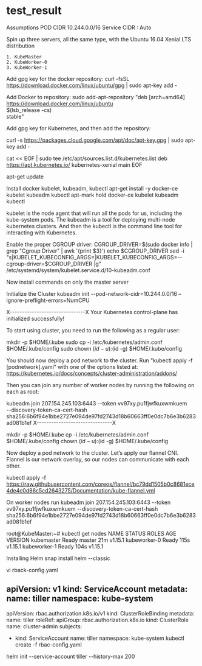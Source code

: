 # test_result

Assumptions
POD CIDR 10.244.0.0/16
Service CIDR : Auto

Spin up three servers, all the same type, with the Ubuntu 16.04 Xenial LTS distribution

    1. KubeMaster
    2. KubeWorker-0
    3. KubeWorker-1

Add  gpg key for the docker repository:
curl -fsSL https://download.docker.com/linux/ubuntu/gpg | sudo apt-key add -

Add Docker to  repository:
sudo add-apt-repository    "deb [arch=amd64] https://download.docker.com/linux/ubuntu \
 $(lsb_release -cs) \
 stable"

Add  gpg key for Kubernetes, and then add the repository:

curl -s https://packages.cloud.google.com/apt/doc/apt-key.gpg | sudo apt-key add -

cat << EOF | sudo tee /etc/apt/sources.list.d/kubernetes.list 
deb https://apt.kubernetes.io/ kubernetes-xenial main
EOF

apt-get update

Install docker kubelet, kubeadm, kubectl
apt-get install -y docker-ce kubelet kubeadm kubectl
apt-mark hold docker-ce kubelet kubeadm kubectl

kubelet is the node agent that will run all the pods for us, including the kube-system pods. The kubeadm is a tool for deploying multi-node kubernetes clusters. And then the kubectl is the command line tool for interacting with Kubernetes.


Enable the proper CGROUP driver:
CGROUP_DRIVER=$(sudo docker info | grep "Cgroup Driver" | awk '{print $3}')
echo $CGROUP_DRIVER
sed -i "s|KUBELET_KUBECONFIG_ARGS=|KUBELET_KUBECONFIG_ARGS=--cgroup-driver=$CGROUP_DRIVER |g" /etc/systemd/system/kubelet.service.d/10-kubeadm.conf


Now install commands on only the master server

Initialize the Cluster
kubeadm init --pod-network-cidr=10.244.0.0/16 –ignore-preflight-errors=NumCPU

X-------------------------------X
Your Kubernetes control-plane has initialized successfully!

To start using  cluster, you need to run the following as a regular user:

  mkdir -p $HOME/.kube
  sudo cp -i /etc/kubernetes/admin.conf $HOME/.kube/config
  sudo chown $(id -u):$(id -g) $HOME/.kube/config

You should now deploy a pod network to the cluster.
Run "kubectl apply -f [podnetwork].yaml" with one of the options listed at:
  https://kubernetes.io/docs/concepts/cluster-administration/addons/

Then you can join any number of worker nodes by running the following on each as root:

kubeadm join 207.154.245.103:6443 --token vv97xy.pu1fjwfkuxwmkuem \
    --discovery-token-ca-cert-hash sha256:6b6f94e1bbe2727e094de97fd2743d18b60663ff0e0dc7b6e3b6283ad081b1ef 
X-------------------------------X



mkdir -p $HOME/.kube
cp -i /etc/kubernetes/admin.conf $HOME/.kube/config
chown $(id -u):$(id -g) $HOME/.kube/config


Now deploy a pod network to the cluster. Let’s apply our flannel CNI. Flannel is our network overlay, so our nodes can communicate with each other.

kubectl apply -f https://raw.githubusercontent.com/coreos/flannel/bc79dd1505b0c8681ece4de4c0d86c5cd2643275/Documentation/kube-flannel.yml



On worker nodes run
kubeadm join 207.154.245.103:6443 --token vv97xy.pu1fjwfkuxwmkuem --discovery-token-ca-cert-hash sha256:6b6f94e1bbe2727e094de97fd2743d18b60663ff0e0dc7b6e3b6283ad081b1ef 



root@KubeMaster:~# kubectl get nodes
NAME           STATUS   ROLES    AGE    VERSION
kubemaster     Ready    master   21m    v1.15.1
kubeworker-0   Ready    <none>   115s   v1.15.1
kubeworker-1   Ready    <none>   104s   v1.15.1



Installing Helm
snap install helm --classic

vi rback-config.yaml

apiVersion: v1
kind: ServiceAccount
metadata:
  name: tiller
  namespace: kube-system
---
apiVersion: rbac.authorization.k8s.io/v1
kind: ClusterRoleBinding
metadata:
  name: tiller
roleRef:
  apiGroup: rbac.authorization.k8s.io
  kind: ClusterRole
  name: cluster-admin
subjects:
  - kind: ServiceAccount
    name: tiller
    namespace: kube-system
kubectl create -f rbac-config.yaml

helm init --service-account tiller --history-max 200

